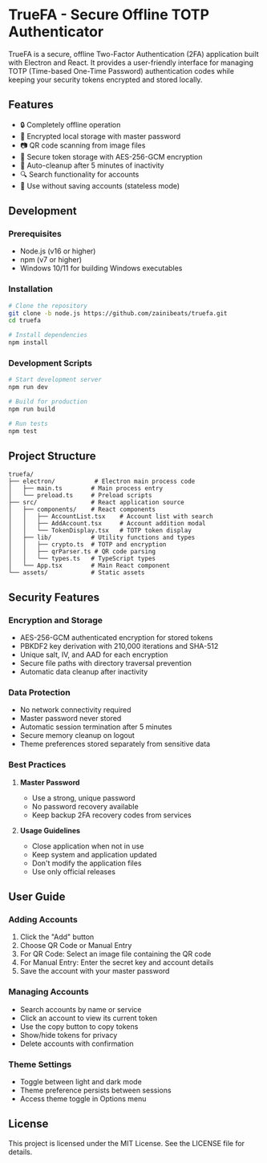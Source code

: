 # TrueFA - Secure Offline TOTP Authenticator

TrueFA is a secure, offline Two-Factor Authentication (2FA) application built with Electron and React. It provides a user-friendly interface for managing TOTP (Time-based One-Time Password) authentication codes while keeping your security tokens encrypted and stored locally.

## Features

- 🔒 Completely offline operation
- 💾 Encrypted local storage with master password
- 📷 QR code scanning from image files
- 🔐 Secure token storage with AES-256-GCM encryption
- 🔄 Auto-cleanup after 5 minutes of inactivity
- 🔍 Search functionality for accounts
- 🎯 Use without saving accounts (stateless mode)


## Development

### Prerequisites

- Node.js (v16 or higher)
- npm (v7 or higher)
- Windows 10/11 for building Windows executables

### Installation

```bash
# Clone the repository
git clone -b node.js https://github.com/zainibeats/truefa.git
cd truefa

# Install dependencies
npm install
```

### Development Scripts

```bash
# Start development server
npm run dev

# Build for production
npm run build

# Run tests
npm test
```

## Project Structure

```
truefa/
├── electron/           # Electron main process code
│   ├── main.ts        # Main process entry
│   └── preload.ts     # Preload scripts
├── src/               # React application source
│   ├── components/    # React components
│   │   ├── AccountList.tsx    # Account list with search
│   │   ├── AddAccount.tsx     # Account addition modal
│   │   └── TokenDisplay.tsx   # TOTP token display
│   ├── lib/           # Utility functions and types
│   │   ├── crypto.ts  # TOTP and encryption
│   │   ├── qrParser.ts # QR code parsing
│   │   └── types.ts   # TypeScript types
│   └── App.tsx        # Main React component
└── assets/            # Static assets
```

## Security Features

### Encryption and Storage
- AES-256-GCM authenticated encryption for stored tokens
- PBKDF2 key derivation with 210,000 iterations and SHA-512
- Unique salt, IV, and AAD for each encryption
- Secure file paths with directory traversal prevention
- Automatic data cleanup after inactivity

### Data Protection
- No network connectivity required
- Master password never stored
- Automatic session termination after 5 minutes
- Secure memory cleanup on logout
- Theme preferences stored separately from sensitive data

### Best Practices
1. **Master Password**
   - Use a strong, unique password
   - No password recovery available
   - Keep backup 2FA recovery codes from services

2. **Usage Guidelines**
   - Close application when not in use
   - Keep system and application updated
   - Don't modify the application files
   - Use only official releases

## User Guide

### Adding Accounts
1. Click the "Add" button
2. Choose QR Code or Manual Entry
3. For QR Code: Select an image file containing the QR code
4. For Manual Entry: Enter the secret key and account details
5. Save the account with your master password

### Managing Accounts
- Search accounts by name or service
- Click an account to view its current token
- Use the copy button to copy tokens
- Show/hide tokens for privacy
- Delete accounts with confirmation

### Theme Settings
- Toggle between light and dark mode
- Theme preference persists between sessions
- Access theme toggle in Options menu

## License

This project is licensed under the MIT License. See the LICENSE file for details.
